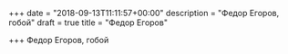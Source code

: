 +++
date = "2018-09-13T11:11:57+00:00"
description = "Федор Егоров, гобой"
draft = true
title = "Федор Егоров"

+++
Федор Егоров, гобой
